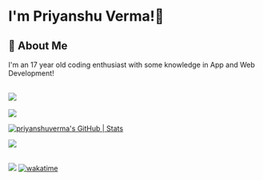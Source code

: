 

# I'm Priyanshu Verma!👋

## 🚀 About Me
I'm an 17 year old coding enthusiast with some knowledge in App and Web Development!

<br/>

<div align="start">
<img src="https://github-readme-stats.vercel.app/api?username=priyanshuverma-dev&show_icons=true&theme=dark&count_private=true&hide_border=true" align="center" />
</div>  

<br/>

<img src="https://quotes-github-readme.vercel.app/api?type=horizontal&theme=tokyonight" align="center" />

<br/>

[![priyanshuverma's GitHub | Stats](https://stats.quine.sh/priyanshuverma/github?theme=dark)](https://quine.sh?utm_source=widgets&utm_campaign=priyanshuverma)

<div align="start">

<img src="https://komarev.com/ghpvc/?username=priyanshuverma-dev&&style=flat-rounded" align="center" />

</div>  

<br/>  

![](https://hit.yhype.me/github/profile?user_id=112266318)
[![wakatime](https://wakatime.com/badge/user/a4c237dc-fe02-47f0-97b5-c25292afe1cf.svg?style=social)](https://wakatime.com/@a4c237dc-fe02-47f0-97b5-c25292afe1cf)
